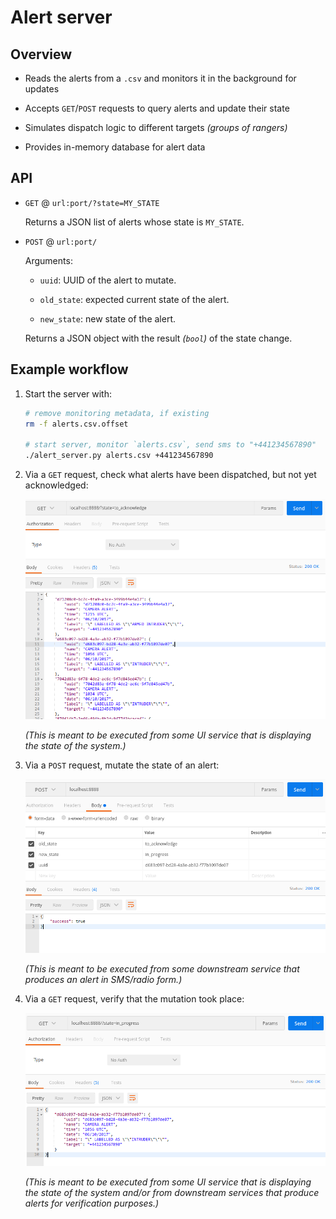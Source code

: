 # Alert server



## Overview

* Reads the alerts from a `.csv` and monitors it in the background for updates

* Accepts `GET`/`POST` requests to query alerts and update their state

* Simulates dispatch logic to different targets *(groups of rangers)*

* Provides in-memory database for alert data



## API

* `GET` @ `url:port/?state=MY_STATE`

  Returns a JSON list of alerts whose state is `MY_STATE`.

* `POST` @ `url:port/`

  Arguments:

    * `uuid`: UUID of the alert to mutate.

    * `old_state`: expected current state of the alert.

    * `new_state`: new state of the alert.

  Returns a JSON object with the result *(`bool`)* of the state change.



## Example workflow

1. Start the server with:

   ```bash
   # remove monitoring metadata, if existing
   rm -f alerts.csv.offset

   # start server, monitor `alerts.csv`, send sms to "+441234567890"
   ./alert_server.py alerts.csv +441234567890
   ```

2. Via a `GET` request, check what alerts have been dispatched, but not yet acknowledged:

   ![screen](postman0.png)

   *(This is meant to be executed from some UI service that is displaying the state of the system.)*

3. Via a `POST` request, mutate the state of an alert:

   ![screen](postman1.png)

   *(This is meant to be executed from some downstream service that produces an alert in SMS/radio form.)*

4. Via a `GET` request, verify that the mutation took place:

   ![screen](postman2.png)

   *(This is meant to be executed from some UI service that is displaying the state of the system and/or from downstream services that produce alerts for verification purposes.)*
